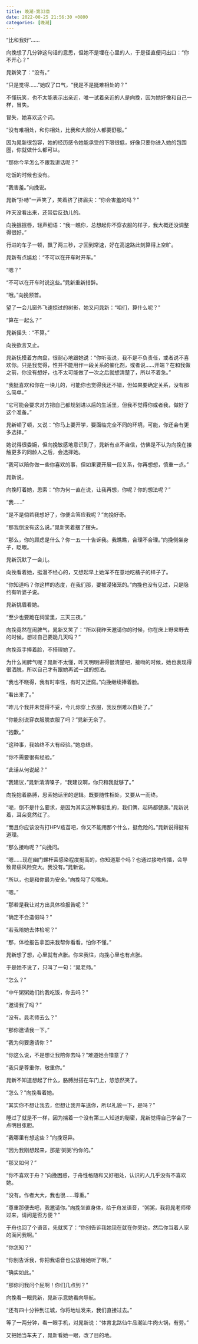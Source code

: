 ```yaml
---
title: 晚潮-第33章
date: 2022-08-25 21:56:30 +0800
categories: [晚潮]
---
```


“比和我好”……

向挽想了几分钟这句话的意思，但她不是埋在心里的人，于是径直便问出口：“你不开心？”

晁新笑了：“没有。”

“只是觉得……”她叹了口气，“我是不是挺难相处的？”

不懂玩笑，也不太能表示出亲近，唯一试着亲近的人是向挽，因为她好像和自己一样，冒失。

冒失，她喜欢这个词。

“没有难相处，和你相处，比我和大部分人都要舒服。”

因为晁新很包容，她的经历感令她能承受的下限很低，好像只要你进入她的包围圈，你就做什么都可以。

“那你今早怎么不跟我讲话呢？”

吃饭的时候也没有。

“我害羞。”向挽说。

晁新“扑哧”一声笑了，笑着挤了挤眉尖：“你会害羞的吗？”

昨天没看出来，还带后反劲儿的。

向挽抿抿唇，轻声细语：“我一瞧你，总想起你不穿衣服的样子，我大概还没调整得很好。”

行进的车子一顿，飘了两三秒，才回到常速，好在高速路此刻算得上空旷。

晁新有点尴尬：“不可以在开车时开车。”

“嗯？”

“不可以在开车时说这些。”晁新重新措辞。

“哦。”向挽颔首。

望了一会儿窗外飞速掠过的树影，她又问晁新：“咱们，算什么呢？”

“算在一起么？”

晁新摇头：“不算。”

向挽欲言又止。

晁新抚摸着方向盘，很耐心地跟她说：“你听我说，我不是不负责任，或者说不喜欢你。只是我觉得，性并不能用作一段关系的催化剂，或者说……开端？在和我做之前，你没有想好，也不太可能做了一次之后就想清楚了，所以不着急。”

“我挺喜欢和你在一块儿的，可能你也觉得我还不错，但如果要确定关系，没有那么简单。”

“它可能会要求对方把自己都规划进以后的生活里，但我不觉得你或者我，做好了这个准备。”

晁新顿了顿，又说：“你马上要开学，要面临完全不同的环境，可能，你还会有更多选择。”

她说得很委婉，但向挽敏感地意识到了，晁新有点不自信，仿佛是不认为向挽在接触更多的同龄人之后，会选择她。

“我可以陪你做一些你喜欢的事，但如果要开展一段关系，你再想想，慎重一点。”

晁新说。

向挽盯着她，思索：“你为何一直在说，让我再想，你呢？你的想法呢？”

“我……”

“是不是倘若我想好了，你便会答应我呢？”向挽好奇。

“那我倒没有这么说。”晁新笑着摆了摆头。

“那么，你的顾虑是什么？你一五一十告诉我。我瞧瞧，合理不合理。”向挽侧坐身子，眨眼。

晁新沉默了一会儿。

向挽看着她，挺漫不经心的，又想起早上她浑不在意地吃橘子的样子了。

“你知道吗？你这样的态度，在我们那，要被浸猪笼的。”向挽也没有见过，只是隐约有听婆子说。

晁新挑眉看她。

“至少也要跪在祠堂里，三天三夜。”

向挽竟然在闹脾气，晁新又笑了：“所以我昨天邀请你的时候，你在床上野来野去的时候，想过自己要跪几天吗？”

向挽双手捧着脸，不搭理她了。

为什么闹脾气呢？晁新不太懂，昨天明明讲得很清楚吧，接吻的时候，她也表现得很洒脱，所以自己才有跟她再试一试的想法。

“我也不晓得，我有时率性，有时又迂腐。”向挽继续捧着脸。

“看出来了。”

“昨儿个我并未觉得不妥，今儿你穿上衣服，我反倒难以自处了。”

“你能别说穿衣服脱衣服了吗？”晁新无奈了。

“抱歉。”

“这种事，我始终不大有经验。”她总结。

“你不需要很有经验。”

“此话从何说起？”

“我建议，”晁新清清嗓子，“我建议啊，你只和我就够了。”

向挽抱着胳膊，思索她话里的逻辑。既要随性相处，又要从一而终。

“呃，倒不是什么要求，是因为其实这种事挺乱的，我们俩，起码都健康。”晁新说着，耳朵竟然红了。

“而且你应该没有打HPV疫苗吧，你又不能用那个什么，挺危险的。”晁新说得挺有道理。

“那么接吻呢？”向挽问。

“嗯……现在幽门螺杆菌感染程度挺高的，你知道那个吗？也通过接吻传播，会导致胃癌风险变大。我没有。”晁新说。

“所以，也是和你最为安全。”向挽勾了勾嘴角。

“嗯。”

“那若是我让对方出具体检报告呢？”

“确定不会造假吗？”

“若我陪她去体检呢？”

“那，体检报告拿回来我帮你看看。怕你不懂。”

晁新想了想，心里就有点胀。你来我往，向挽心里也有点胀。

于是她不说了，只叫了一句：“晁老师。”

“怎么？”

“中午粥粥她们约我吃饭，你去吗？”

“邀请我了吗？”

“没有。晁老师去么？”

“那你邀请我一下。”

“我为何要邀请你？”

“你这么说，不是想让我陪你去吗？”难道她会错意了？

“我只是尊重你，敬重你。”

晁新不知道想起了什么，胳膊肘搭在车门上，悠悠然笑了。

“怎么？”向挽看着她。

“其实你不想让我去，但想让我开车送你，所以礼貌一下，是吗？”

睡过了就是不一样，因为揣着一个没有第三人知道的秘密，晁新觉得自己学会了一点明目张胆。

“我哪里有想这些？”向挽讶异。

“因为我刚想起来，那是‘粥粥’约你的。”

“那又如何？”

“你不喜欢于舟？”向挽困惑，于舟性格随和又好相处，认识的人几乎没有不喜欢她。

“没有。作者大大，我也很……尊重。”

“尊重那便去吧，我邀请你。”向挽坐直身体，给于舟发语音，“粥粥，我将晁老师带过来，请问是否方便？”

于舟也回了个语音，先就笑了：“你别告诉我她现在就在你旁边，然后你当着人家的面问我啊。”

“你怎知？”

“你别告诉我，你把我语音也公放给她听了啊。”

“确实如此。”

“那你问我问个屁啊！你们几点到？”

向挽看一眼晁新，晁新示意她看向导航。

“还有四十分钟到江城，你将地址发来，我们直接过去。”

等了一两分钟，看一眼手机，对晁新说：“体育北路仙牛品潮汕牛肉火锅，有劳。”

又把她当车夫了，晁新看她一眼，改了目的地。

